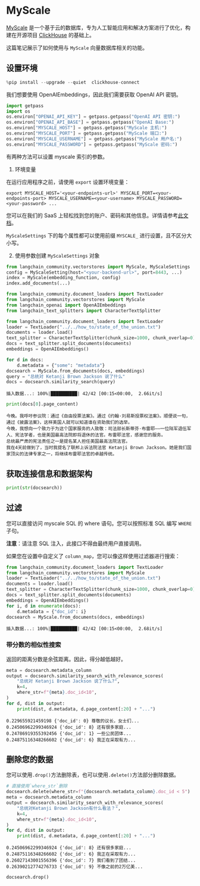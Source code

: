 

# MyScale

[MyScale](https://docs.myscale.com/en/overview/) 是一个基于云的数据库，专为人工智能应用和解决方案进行了优化，构建在开源项目 [ClickHouse](https://github.com/ClickHouse/ClickHouse) 的基础上。

这篇笔记展示了如何使用与 `MyScale` 向量数据库相关的功能。

## 设置环境

```python
%pip install --upgrade --quiet  clickhouse-connect
```

我们想要使用 OpenAIEmbeddings，因此我们需要获取 OpenAI API 密钥。

```python
import getpass
import os
os.environ["OPENAI_API_KEY"] = getpass.getpass("OpenAI API 密钥:")
os.environ["OPENAI_API_BASE"] = getpass.getpass("OpenAI Base:")
os.environ["MYSCALE_HOST"] = getpass.getpass("MyScale 主机:")
os.environ["MYSCALE_PORT"] = getpass.getpass("MyScale 端口:")
os.environ["MYSCALE_USERNAME"] = getpass.getpass("MyScale 用户名:")
os.environ["MYSCALE_PASSWORD"] = getpass.getpass("MyScale 密码:")
```

有两种方法可以设置 myscale 索引的参数。

1. 环境变量

在运行应用程序之前，请使用 `export` 设置环境变量：

`export MYSCALE_HOST='<your-endpoints-url>' MYSCALE_PORT=<your-endpoints-port> MYSCALE_USERNAME=<your-username> MYSCALE_PASSWORD=<your-password> ...`

您可以在我们的 SaaS 上轻松找到您的账户、密码和其他信息。详情请参考[此文档](https://docs.myscale.com/en/cluster-management/)。

`MyScaleSettings` 下的每个属性都可以使用前缀 `MYSCALE_` 进行设置，且不区分大小写。

2. 使用参数创建 `MyScaleSettings` 对象

```python
from langchain_community.vectorstores import MyScale, MyScaleSettings
config = MyScaleSetting(host="<your-backend-url>", port=8443, ...)
index = MyScale(embedding_function, config)
index.add_documents(...)
```

```python
from langchain_community.document_loaders import TextLoader
from langchain_community.vectorstores import MyScale
from langchain_openai import OpenAIEmbeddings
from langchain_text_splitters import CharacterTextSplitter
```

```python
from langchain_community.document_loaders import TextLoader
loader = TextLoader("../../how_to/state_of_the_union.txt")
documents = loader.load()
text_splitter = CharacterTextSplitter(chunk_size=1000, chunk_overlap=0)
docs = text_splitter.split_documents(documents)
embeddings = OpenAIEmbeddings()
```

```python
for d in docs:
    d.metadata = {"some": "metadata"}
docsearch = MyScale.from_documents(docs, embeddings)
query = "总统对 Ketanji Brown Jackson 说了什么"
docs = docsearch.similarity_search(query)
```

```output
插入数据...: 100%|██████████| 42/42 [00:15<00:00,  2.66it/s]
```

```python
print(docs[0].page_content)
```

```output
今晚。我呼吁参议院：通过《自由投票法案》。通过《约翰·刘易斯投票权法案》。顺便说一句，通过《披露法案》，这样美国人就可以知道谁在资助我们的选举。
今晚，我想向一个致力于为这个国家服务的人致敬：司法部长斯蒂芬·布雷耶——一位陆军退伍军人、宪法学者，也是美国最高法院即将退休的法官。布雷耶法官，感谢您的服务。
总统最严肃的宪法责任之一是提名某人担任美国最高法院法官。
我在4天前做到了，当时我提名了联邦上诉法院法官 Ketanji Brown Jackson。她是我们国家顶尖的法律专家之一，将继续布雷耶法官的卓越传统。
```

## 获取连接信息和数据架构

```python
print(str(docsearch))
```

## 过滤

您可以直接访问 myscale SQL 的 where 语句。您可以按照标准 SQL 编写 `WHERE` 子句。

**注意**：请注意 SQL 注入，此接口不得由最终用户直接调用。

如果您在设置中自定义了 `column_map`，您可以像这样使用过滤器进行搜索：

```python
from langchain_community.document_loaders import TextLoader
from langchain_community.vectorstores import MyScale
loader = TextLoader("../../how_to/state_of_the_union.txt")
documents = loader.load()
text_splitter = CharacterTextSplitter(chunk_size=1000, chunk_overlap=0)
docs = text_splitter.split_documents(documents)
embeddings = OpenAIEmbeddings()
for i, d in enumerate(docs):
    d.metadata = {"doc_id": i}
docsearch = MyScale.from_documents(docs, embeddings)
```

```output
插入数据...: 100%|██████████| 42/42 [00:15<00:00,  2.68it/s]
```

### 带分数的相似性搜索

返回的距离分数是余弦距离。因此，得分越低越好。

```python
meta = docsearch.metadata_column
output = docsearch.similarity_search_with_relevance_scores(
    "总统对 Ketanji Brown Jackson 说了什么?",
    k=4,
    where_str=f"{meta}.doc_id<10",
)
for d, dist in output:
    print(dist, d.metadata, d.page_content[:20] + "...")
```

```output
0.229655921459198 {'doc_id': 0} 尊敬的议长，女士们...
0.24506962299346924 {'doc_id': 8} 还有很多家庭...
0.24786919355392456 {'doc_id': 1} 一些公民团体...
0.24875116348266602 {'doc_id': 6} 我正在采取有力...
```

## 删除您的数据

您可以使用`.drop()`方法删除表，也可以使用`.delete()`方法部分删除数据。

```python
# 直接使用`where_str`删除
docsearch.delete(where_str=f"{docsearch.metadata_column}.doc_id < 5")
meta = docsearch.metadata_column
output = docsearch.similarity_search_with_relevance_scores(
    "总统对Ketanji Brown Jackson有什么看法？",
    k=4,
    where_str=f"{meta}.doc_id<10",
)
for d, dist in output:
    print(dist, d.metadata, d.page_content[:20] + "...")
```

```output
0.24506962299346924 {'doc_id': 8} 还有很多家庭...
0.24875116348266602 {'doc_id': 6} 我正在采取有力...
0.26027143001556396 {'doc_id': 7} 我们看到了团结...
0.26390212774276733 {'doc_id': 9} 不像之前的2万亿美...
```

```python
docsearch.drop()
```